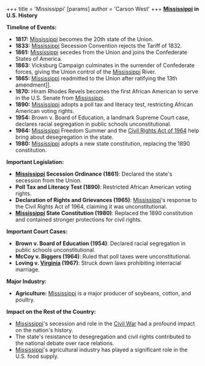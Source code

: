 +++
 title = 'Mississippi'
[params]
	author = 'Carson West'
+++
**[Mississippi](./../mississippi/) in U.S. History**

**Timeline of Events:**

* **1817:** [Mississippi](./../mississippi/) becomes the 20th state of the Union.
* **1833:** [Mississippi](./../mississippi/) Secession Convention rejects the Tariff of 1832.
* **1861:** [Mississippi](./../mississippi/) secedes from the Union and joins the Confederate States of America.
* **1863:** Vicksburg Campaign culminates in the surrender of Confederate forces, giving the Union control of the [Mississippi](./../mississippi/) River.
* **1865:** [Mississippi](./../mississippi/) readmitted to the Union after ratifying the 13th amendment]].
* **1870:** Hiram Rhodes Revels becomes the first African American to serve in the U.S. Senate from [Mississippi](./../mississippi/).
* **1890:** [Mississippi](./../mississippi/) adopts a poll tax and literacy test, restricting African American voting rights.
* **1954:** Brown v. Board of Education, a landmark Supreme Court case, declares racial segregation in public schools unconstitutional.
* **1964:** [Mississippi](./../mississippi/) Freedom Summer and the [Civil Rights Act of 1964](./../civil-rights-act-of-1964/) help bring about desegregation in the state.
* **1980:** [Mississippi](./../mississippi/) adopts a new state constitution, replacing the 1890 constitution.

**Important Legislation:**

* **[Mississippi](./../mississippi/) Secession Ordinance (1861)**: Declared the state's secession from the Union.
* **Poll Tax and Literacy Test (1890)**: Restricted African American voting rights.
* **Declaration of Rights and Grievances (1965)**: [Mississippi](./../mississippi/)'s response to the Civil Rights Act of 1964, claiming it was unconstitutional.
* **[Mississippi](./../mississippi/) State Constitution (1980)**: Replaced the 1890 constitution and contained stronger protections for civil rights.

**Important Court Cases:**

* **Brown v. Board of Education (1954)**: Declared racial segregation in public schools unconstitutional.
* **McCoy v. Biggers (1964)**: Ruled that poll taxes were unconstitutional.
* **Loving v. [Virginia](./../virginia/) (1967)**: Struck down laws prohibiting interracial marriage.

**Major Industry:**

* **Agriculture:** [Mississippi](./../mississippi/) is a major producer of soybeans, cotton, and poultry.

**Impact on the Rest of the Country:**

* [Mississippi](./../mississippi/)'s secession and role in the [Civil War](./../civil-war/) had a profound impact on the nation's history.
* The state's resistance to desegregation and civil rights contributed to the national debate over race relations.
* [Mississippi](./../mississippi/)'s agricultural industry has played a significant role in the U.S. food supply.